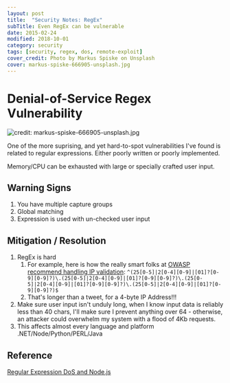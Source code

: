 ```yaml
---
layout: post
title:  "Security Notes: RegEx"
subTitle: Even RegEx can be vulnerable
date: 2015-02-24
modified: 2018-10-01
category: security
tags: [security, regex, dos, remote-exploit]
cover_credit: Photo by Markus Spiske on Unsplash
cover: markus-spiske-666905-unsplash.jpg
---
```


# Denial-of-Service Regex Vulnerability

![credit: markus-spiske-666905-unsplash.jpg](markus-spiske-666905-unsplash.jpg)

One of the more suprising, and yet hard-to-spot vulnerabilities I've found is related to regular expressions.
Either poorly written or poorly implemented.

Memory/CPU can be exhausted with large or specially crafted user input.

## Warning Signs

1. You have multiple capture groups
2. Global matching
3. Expression is used with un-checked user input

## Mitigation / Resolution

1. RegEx is hard
    1.  For example, here is how the really smart folks at [OWASP recommend handling IP validation][owasp]: ```^(25[0-5]|2[0-4][0-9]|[01]?[0-9][0-9]?)\.(25[0-5]|2[0-4][0-9]|[01]?[0-9][0-9]?)\.(25[0-5]|2[0-4][0-9]|[01]?[0-9][0-9]?)\.(25[0-5]|2[0-4][0-9]|[01]?[0-9][0-9]?)$```
    2.  That's longer than a tweet, for a 4-byte IP Address!!!
2. Make sure user input isn't unduly long, when I know input data is reliably less than 40 chars, I'll make sure I prevent anything over 64 - otherwise, an attacker could overwhelm my system with a flood of 4Kb requests.
3. This affects almost every language and platform .NET/Node/Python/PERL/Java


## Reference

[Regular Expression DoS and Node.js](https://blog.liftsecurity.io/2014/11/03/regular-expression-dos-and-node.js?utm_source=nodeweekly&utm_medium=email)

[owasp]: https://www.owasp.org/index.php/OWASP_Validation_Regex_Repository

